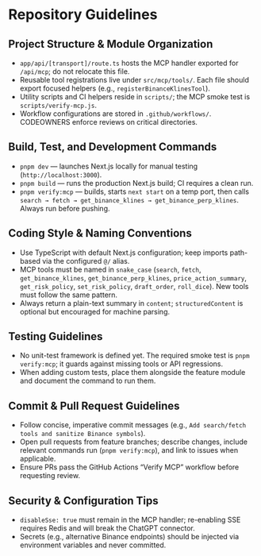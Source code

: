 # Repository Guidelines

## Project Structure & Module Organization
- `app/api/[transport]/route.ts` hosts the MCP handler exported for `/api/mcp`; do not relocate this file.
- Reusable tool registrations live under `src/mcp/tools/`. Each file should export focused helpers (e.g., `registerBinanceKlinesTool`).
- Utility scripts and CI helpers reside in `scripts/`; the MCP smoke test is `scripts/verify-mcp.js`.
- Workflow configurations are stored in `.github/workflows/`. CODEOWNERS enforce reviews on critical directories.

## Build, Test, and Development Commands
- `pnpm dev` — launches Next.js locally for manual testing (`http://localhost:3000`).
- `pnpm build` — runs the production Next.js build; CI requires a clean run.
- `pnpm verify:mcp` — builds, starts `next start` on a temp port, then calls `search → fetch → get_binance_klines → get_binance_perp_klines`. Always run before pushing.

## Coding Style & Naming Conventions
- Use TypeScript with default Next.js configuration; keep imports path-based via the configured `@/` alias.
- MCP tools must be named in `snake_case` (`search`, `fetch`, `get_binance_klines`, `get_binance_perp_klines`, `price_action_summary`, `get_risk_policy`, `set_risk_policy`, `draft_order`, `roll_dice`). New tools must follow the same pattern.
- Always return a plain-text summary in `content`; `structuredContent` is optional but encouraged for machine parsing.

## Testing Guidelines
- No unit-test framework is defined yet. The required smoke test is `pnpm verify:mcp`; it guards against missing tools or API regressions.
- When adding custom tests, place them alongside the feature module and document the command to run them.

## Commit & Pull Request Guidelines
- Follow concise, imperative commit messages (e.g., `Add search/fetch tools and sanitize Binance symbols`).
- Open pull requests from feature branches; describe changes, include relevant commands run (`pnpm verify:mcp`), and link to issues when applicable.
- Ensure PRs pass the GitHub Actions “Verify MCP” workflow before requesting review.

## Security & Configuration Tips
- `disableSse: true` must remain in the MCP handler; re-enabling SSE requires Redis and will break the ChatGPT connector.
- Secrets (e.g., alternative Binance endpoints) should be injected via environment variables and never committed.
